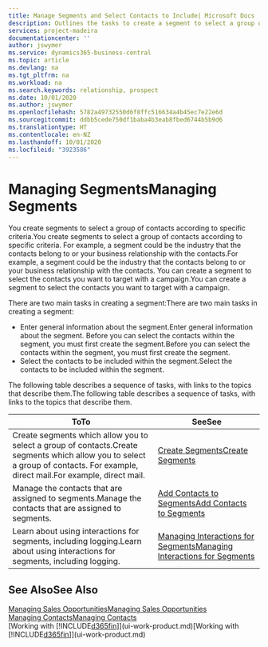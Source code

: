 ```yaml
---
title: Manage Segments and Select Contacts to Include| Microsoft Docs
description: Outlines the tasks to create a segment to select a group of contacts according to specific criteria, for example, contacts in a particular industry that you want to target.
services: project-madeira
documentationcenter: ''
author: jswymer
ms.service: dynamics365-business-central
ms.topic: article
ms.devlang: na
ms.tgt_pltfrm: na
ms.workload: na
ms.search.keywords: relationship, prospect
ms.date: 10/01/2020
ms.author: jswymer
ms.openlocfilehash: 5782a49732550d6f8ffc516634a4b45ec7e22e6d
ms.sourcegitcommit: ddbb5cede750df1baba4b3eab8fbed6744b5b9d6
ms.translationtype: HT
ms.contentlocale: en-NZ
ms.lasthandoff: 10/01/2020
ms.locfileid: "3923586"
---
```

# <a name="managing-segments"></a><span data-ttu-id="89fa4-103">Managing Segments</span><span class="sxs-lookup"><span data-stu-id="89fa4-103">Managing Segments</span></span>
<span data-ttu-id="89fa4-104">You create segments to select a group of contacts according to specific criteria.</span><span class="sxs-lookup"><span data-stu-id="89fa4-104">You create segments to select a group of contacts according to specific criteria.</span></span> <span data-ttu-id="89fa4-105">For example, a segment could be the industry that the contacts belong to or your business relationship with the contacts.</span><span class="sxs-lookup"><span data-stu-id="89fa4-105">For example, a segment could be the industry that the contacts belong to or your business relationship with the contacts.</span></span> <span data-ttu-id="89fa4-106">You can create a segment to select the contacts you want to target with a campaign.</span><span class="sxs-lookup"><span data-stu-id="89fa4-106">You can create a segment to select the contacts you want to target with a campaign.</span></span>

<span data-ttu-id="89fa4-107">There are two main tasks in creating a segment:</span><span class="sxs-lookup"><span data-stu-id="89fa4-107">There are two main tasks in creating a segment:</span></span>

* <span data-ttu-id="89fa4-108">Enter general information about the segment.</span><span class="sxs-lookup"><span data-stu-id="89fa4-108">Enter general information about the segment.</span></span> <span data-ttu-id="89fa4-109">Before you can select the contacts within the segment, you must first create the segment.</span><span class="sxs-lookup"><span data-stu-id="89fa4-109">Before you can select the contacts within the segment, you must first create the segment.</span></span>
* <span data-ttu-id="89fa4-110">Select the contacts to be included within the segment.</span><span class="sxs-lookup"><span data-stu-id="89fa4-110">Select the contacts to be included within the segment.</span></span>

<span data-ttu-id="89fa4-111">The following table describes a sequence of tasks, with links to the topics that describe them.</span><span class="sxs-lookup"><span data-stu-id="89fa4-111">The following table describes a sequence of tasks, with links to the topics that describe them.</span></span>

| <span data-ttu-id="89fa4-112">To</span><span class="sxs-lookup"><span data-stu-id="89fa4-112">To</span></span> | <span data-ttu-id="89fa4-113">See</span><span class="sxs-lookup"><span data-stu-id="89fa4-113">See</span></span> |
| --- | --- |
| <span data-ttu-id="89fa4-114">Create segments which allow you to select a group of contacts.</span><span class="sxs-lookup"><span data-stu-id="89fa4-114">Create segments which allow you to select a group of contacts.</span></span> <span data-ttu-id="89fa4-115">For example, direct mail.</span><span class="sxs-lookup"><span data-stu-id="89fa4-115">For example, direct mail.</span></span> |[<span data-ttu-id="89fa4-116">Create Segments</span><span class="sxs-lookup"><span data-stu-id="89fa4-116">Create Segments</span></span>](marketing-how-create-segment.md) |
| <span data-ttu-id="89fa4-117">Manage the contacts that are assigned to segments.</span><span class="sxs-lookup"><span data-stu-id="89fa4-117">Manage the contacts that are assigned to segments.</span></span> |[<span data-ttu-id="89fa4-118">Add Contacts to Segments</span><span class="sxs-lookup"><span data-stu-id="89fa4-118">Add Contacts to Segments</span></span>](marketing-add-contact-segment.md) |
| <span data-ttu-id="89fa4-119">Learn about using interactions for segments, including logging.</span><span class="sxs-lookup"><span data-stu-id="89fa4-119">Learn about using interactions for segments, including logging.</span></span> |[<span data-ttu-id="89fa4-120">Managing Interactions for Segments</span><span class="sxs-lookup"><span data-stu-id="89fa4-120">Managing Interactions for Segments</span></span>](marketing-interaction-segments.md) |

## <a name="see-also"></a><span data-ttu-id="89fa4-121">See Also</span><span class="sxs-lookup"><span data-stu-id="89fa4-121">See Also</span></span>
[<span data-ttu-id="89fa4-122">Managing Sales Opportunities</span><span class="sxs-lookup"><span data-stu-id="89fa4-122">Managing Sales Opportunities</span></span>](marketing-manage-sales-opportunities.md)  
[<span data-ttu-id="89fa4-123">Managing Contacts</span><span class="sxs-lookup"><span data-stu-id="89fa4-123">Managing Contacts</span></span>](marketing-contacts.md)  
<span data-ttu-id="89fa4-124">[Working with [!INCLUDE[d365fin](includes/d365fin_md.md)]](ui-work-product.md)</span><span class="sxs-lookup"><span data-stu-id="89fa4-124">[Working with [!INCLUDE[d365fin](includes/d365fin_md.md)]](ui-work-product.md)</span></span>
